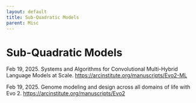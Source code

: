 ```yaml
---
layout: default
title: Sub-Quadratic Models
parent: Misc
---
```

# Sub-Quadratic Models


Feb 19, 2025. Systems and Algorithms for Convolutional Multi-Hybrid Language Models at Scale. https://arcinstitute.org/manuscripts/Evo2-ML

Feb 19, 2025. Genome modeling and design across all domains of life with Evo 2. https://arcinstitute.org/manuscripts/Evo2